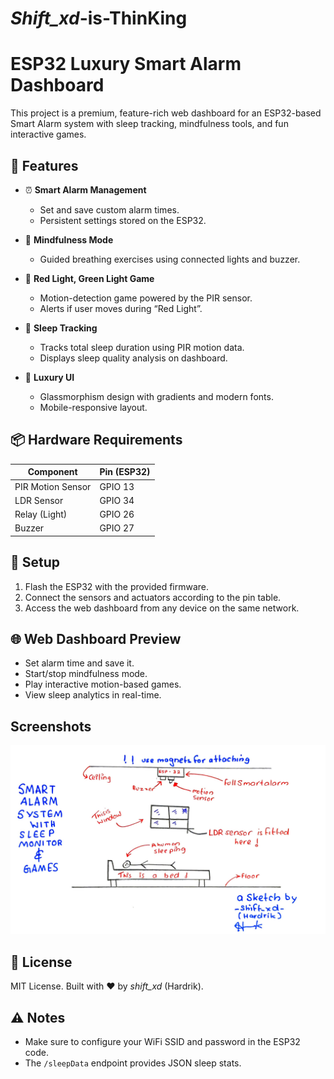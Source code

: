 # _Shift_xd_-is-ThinKing
# ESP32 Luxury Smart Alarm Dashboard

This project is a premium, feature-rich web dashboard for an ESP32-based Smart Alarm system with sleep tracking, mindfulness tools, and fun interactive games.

## 🌟 Features

- ⏰ **Smart Alarm Management**
  - Set and save custom alarm times.
  - Persistent settings stored on the ESP32.

- 🧘 **Mindfulness Mode**
  - Guided breathing exercises using connected lights and buzzer.

- 🎯 **Red Light, Green Light Game**
  - Motion-detection game powered by the PIR sensor.
  - Alerts if user moves during “Red Light”.

- 🛌 **Sleep Tracking**
  - Tracks total sleep duration using PIR motion data.
  - Displays sleep quality analysis on dashboard.

- 🌈 **Luxury UI**
  - Glassmorphism design with gradients and modern fonts.
  - Mobile-responsive layout.

## 📦 Hardware Requirements

| Component          | Pin (ESP32) |
|--------------------|-------------|
| PIR Motion Sensor  | GPIO 13      |
| LDR Sensor         | GPIO 34      |
| Relay (Light)      | GPIO 26      |
| Buzzer             | GPIO 27      |

## 🚀 Setup
1. Flash the ESP32 with the provided firmware.
2. Connect the sensors and actuators according to the pin table.
3. Access the web dashboard from any device on the same network.

## 🌐 Web Dashboard Preview
- Set alarm time and save it.
- Start/stop mindfulness mode.
- Play interactive motion-based games.
- View sleep analytics in real-time.
## Screenshots
![screnshot](https://raw.githubusercontent.com/hardrik1/_Shift_xd_-is-ThinKing/refs/heads/Full-Codes-(-aka-Main)/My%20Imagination.jpg)
## 📜 License
MIT License. Built with ❤️ by _shift_xd_ (Hardrik).

## ⚠️ Notes
- Make sure to configure your WiFi SSID and password in the ESP32 code.
- The `/sleepData` endpoint provides JSON sleep stats.
